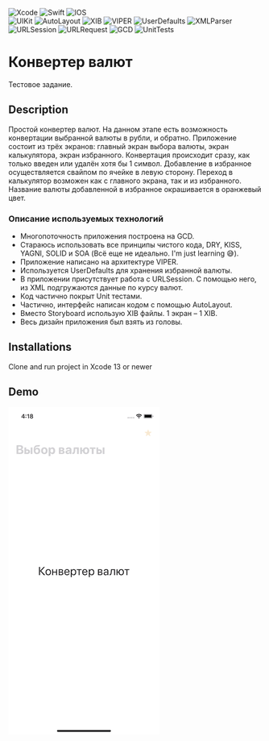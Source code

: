 ![Xcode](https://img.shields.io/badge/Xcode-007ACC?style=for-the-badge&logo=Xcode&logoColor=white)
![Swift](https://img.shields.io/badge/swift-F54A2A?style=for-the-badge&logo=swift&logoColor=white)
![IOS](https://img.shields.io/badge/iOS-000000?style=for-the-badge&logo=ios&logoColor=white)
<br/>
![UIKit](https://img.shields.io/badge/-UIKit-blue)
![AutoLayout](https://img.shields.io/badge/-AutoLayout-blue)
![XIB](https://img.shields.io/badge/-XIB-blue)
![VIPER](https://img.shields.io/badge/-VIPER-blue)
![UserDefaults](https://img.shields.io/badge/-UserDefaults-blue)
![XMLParser](https://img.shields.io/badge/-XMLParser-blue)
![URLSession](https://img.shields.io/badge/-URLSession-blue)
![URLRequest](https://img.shields.io/badge/-URLRequest-blue)
![GCD](https://img.shields.io/badge/-GCD-blue)
![UnitTests](https://img.shields.io/badge/-UnitTests-blue)

# Конвертер валют
Тестовое задание.

## Description
Простой конвертер валют. На данном этапе есть возможность конвертации выбранной валюты в рубли, и обратно.
Приложение состоит из трёх экранов: главный экран выбора валюты, экран калькулятора, экран избранного.
Конвертация происходит сразу, как только введен или удалён хотя бы 1 символ.
Добавление в избранное осуществляется свайпом по ячейке в левую сторону.
Переход в калькулятор возможен как с главного экрана, так и из избранного.
Название валюты добавленной в избранное окрашивается в оранжевый цвет.

### Описание используемых технологий
- Многопоточность приложения построена на GCD.
- Стараюсь использовать все принципы чистого кода, DRY, KISS, YAGNI, SOLID и SOA (Всё еще не идеально. I'm just learning 😅).
- Приложение написано на архитектуре VIPER. 
- Используется UserDefaults для хранения избранной валюты.
- В приложении присутствует работа с URLSession. С помощью него, из XML подгружаются данные по курсу валют.
- Код частично покрыт Unit тестами.
- Частично, интерфейс написан кодом с помощью AutoLayout.
- Вместо Storyboard использую XIB файлы. 1 экран – 1 XIB.
- Весь дизайн приложения был взять из головы.

## Installations
Clone and run project in Xcode 13 or newer

## Demo
![Demo 1](https://github.com/ZyFun/CurrencyConverter/blob/main/Demo/Demo000.gif?raw=true)
